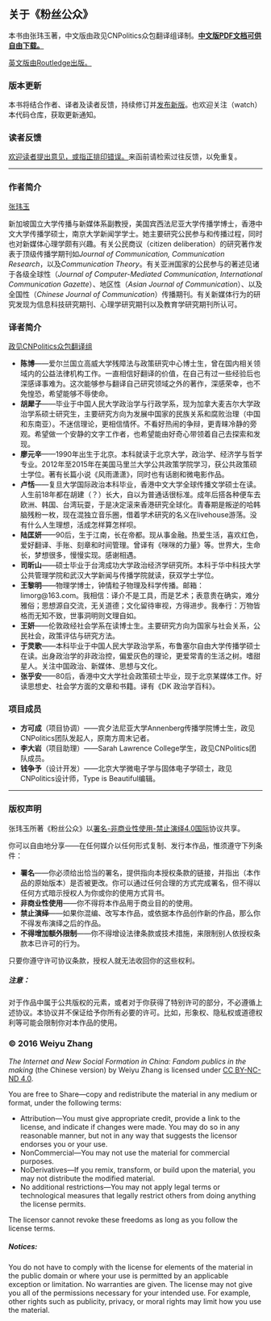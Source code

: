 ## 关于《粉丝公众》

本书由张玮玉著，中文版由政见CNPolitics众包翻译组译制。**[中文版PDF文档可供自由下载。][pdf]**

[英文版由Routledge出版。][en-edition]

### 版本更新
本书将结合作者、译者及读者反馈，持续修订并[发布新版][latest-release]。也欢迎关注（watch）本代码仓库，获取更新通知。

### 读者反馈
[欢迎读者提出意见，或指正排印错误。][issues]来函前请检索过往反馈，以免重复。

* * *

### 作者简介

[张玮玉][zhang]

新加坡国立大学传播与新媒体系副教授，美国宾西法尼亚大学传播学博士，香港中文大学传播学硕士，南京大学新闻学学士。她主要研究公民参与和传播过程，同时也对新媒体心理学颇有兴趣。有关公民商议（citizen deliberation）的研究著作发表于顶级传播学期刊如*Journal of Communication, Communication Research*，以及*Communication Theory*。有关亚洲国家的公民参与的著述见诸于各级全球性（*Journal of Computer-Mediated Communication*, *International Communication Gazette*）、地区性（*Asian Journal of Communication*）、以及全国性（*Chinese Journal of Communication*）传播期刊。有关新媒体行为的研究发现为信息科技研究期刊、心理学研究期刊以及教育学研究期刊所认可。

### 译者简介

[政见CNPolitics众包翻译组][cnpolitics]

- **陈博**——爱尔兰国立高威大学残障法与政策研究中心博士生，曾在国内相关领域内的公益法律机构工作。一直相信好翻译的价值，在自己有过一些经验后也深感译事难为。这次能够参与翻译自己研究领域之外的著作，深感荣幸，也不免惶恐，希望能够不辱使命。
- **胡犀子**——毕业于中国人民大学政治学与行政学系，现为加拿大麦吉尔大学政治学系硕士研究生，主要研究方向为发展中国家的民族关系和腐败治理（中国和东南亚）。不迷信理论，更相信情怀。不看好热闹的争辩，更青睐冷静的旁观。希望做一个安静的文字工作者，也希望能由好奇心带领着自己去探索和发现。
- **廖元辛**——1990年出生于北京。本科就读于北京大学，政治学、经济学与哲学专业。2012年至2015年在美国马里兰大学公共政策学院学习，获公共政策硕士学位。著有长篇小说《风雨潇潇》，同时也有话剧和微电影作品。
- **卢恬**——复旦大学国际政治本科毕业，香港中文大学全球传播文学硕士在读。人生前18年都在胡建（？）长大，自以为普通话很标准。成年后搭各种便车去欧洲、韩国、台湾玩耍，于是决定滚来香港研究全球化。青春期是叛逆的哈韩脑残粉一枚，现在混独立音乐圈，借着学术研究的名义在livehouse游荡。没有什么人生理想，活成怎样算怎样呗。
- **陆匡妍**——90后，生于江南，长在帝都。现从事金融。热爱生活，喜欢红色，爱好翻译、手账、刻章和时间管理。曾译有《咪咪的力量》等。世界大，生命长，梦想很多，慢慢实现。感谢相遇。
- **司昕山**——硕士毕业于台湾成功大学政治经济学研究所。本科于华中科技大学公共管理学院和武汉大学新闻与传播学院就读，获双学士学位。
- **王黎明**——物理学博士，钟情粒子物理及科学传播。邮箱：limorg&#64;163.com。我相信：译介不是工具，而是艺术；表意贵在确实，难分雅俗；思想源自交流，无关道德；文化留待审视，方得进步。我奉行：万物皆格而无知不致，世事洞明则文理自如。
- **王妍**——伦敦政经社会学系在读博士生。主要研究方向为国家与社会关系，公民社会，政策评估与研究方法。
- **于灵歌**——本科毕业于中国人民大学政治学系，布鲁塞尔自由大学传播学硕士在读。出身政治学的非政治控，偏爱灰色的理论，更爱常青的生活之树。嗜甜星人。关注中国政治、新媒体、思想与文化。
- **张乎安**——80后，香港中文大学社会政策硕士毕业，现于北京某媒体工作。好读思想史、社会学方面的文章和书籍。译有《DK 政治学百科》。

### 项目成员

- **方可成**（项目协调）——宾夕法尼亚大学Annenberg传播学院博士生，政见CNPolitics团队发起人，原南方周末记者。
- **李大岩**（项目助理）——Sarah Lawrence College学生，政见CNPolitics团队成员。
- **钱争予**（设计开发）——北京大学微电子学与固体电子学硕士，政见CNPolitics设计师，Type is Beautiful编辑。

* * *

### 版权声明

张玮玉所著《粉丝公众》以[署名-非商业性使用-禁止演绎4.0国际][cc-zh]协议共享。

你可以自由地分享——在任何媒介以任何形式复制、发行本作品，惟须遵守下列条件：

- **署名**——你必须给出恰当的署名，提供指向本授权条款的链接，并指出（本作品的原始版本）是否被更改。你可以通过任何合理的方式完成署名，但不得以任何方式暗示授权人为你或你的使用方式背书。
- **非商业性使用**——你不得将本作品用于商业目的的使用。
- **禁止演绎**——如果你混编、改写本作品，或依据本作品创作新的作品，那么你不得发布演绎之后的作品。
- **不得增加额外限制**——你不得增设法律条款或技术措施，来限制别人依授权条款本已许可的行为。

只要你遵守许可协议条款，授权人就无法收回你的这些权利。

##### 注意：
对于作品中属于公共版权的元素，或者对于你获得了特别许可的部分，不必遵循上述协议。本协议并不保证给予你所有必要的许可。比如，形象权、隐私权或道德权利等可能会限制你对本作品的使用。


### © 2016 Weiyu Zhang

*The Internet and New Social Formation in China: Fandom publics in the making* (the Chinese version) by Weiyu Zhang is licensed under [CC BY-NC-ND 4.0][cc].</p>

You are free to Share—copy and redistribute the material in any medium or format, under the following terms:

- Attribution—You must give appropriate credit, provide a link to the license, and indicate if changes were made. You may do so in any reasonable manner, but not in any way that suggests the licensor endorses you or your use.
- NonCommercial—You may not use the material for commercial purposes.
- NoDerivatives—If you remix, transform, or build upon the material, you may not distribute the modified material.
- No additional restrictions—You may not apply legal terms or technological measures that legally restrict others from doing anything the license permits.

The licensor cannot revoke these freedoms as long as you follow the license terms.

##### Notices: 
You do not have to comply with the license for elements of the material in the public domain or where your use is permitted by an applicable exception or limitation. No warranties are given. The license may not give you all of the permissions necessary for your intended use. For example, other rights such as publicity, privacy, or moral rights may limit how you use the material.



[pdf]: http://cnpolitics.github.io/fandom-publics/pdf/FandomPublics_CN_v1.1.pdf
[latest-release]: https://github.com/cnpolitics/fandom-publics/releases/latest
[issues]: https://github.com/cnpolitics/fandom-publics/issues
[zhang]: http://www.weiyuzhang.net
[en-edition]: https://www.routledge.com/The-Internet-and-New-Social-Formation-in-China-Fandom-Publics-in-the-Making/Zhang/p/book/9781138477216
[cnpolitics]: http://cnpolitics.org
[cc]: http://creativecommons.org/licenses/by-nc-nd/4.0/
[cc-zh]: http://creativecommons.org/licenses/by-nc-nd/4.0/deed.zh
